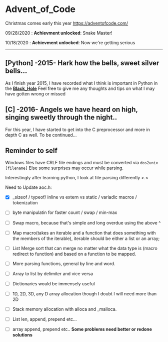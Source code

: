 # Advent_of_Code
Christmas comes early this year
https://adventofcode.com/

09/28/2020 : **Achievment unlocked**: Snake Master!

10/18/2020 : **Achievment unlocked**: Now we're getting serious

---

## [Python] -2015- Hark how the bells, sweet silver bells...

As I finish year 2015, I have recorded what I think is important in Python in the **[Black_Hole][0]**
Feel free to give me any thoughts and tips on what I may have gotten wrong or missed

## [C] -2016- Angels we have heard on high, singing sweetly through the night..

For this year, I have started to get into the C preprocessor and more in depth C as well. To be continued...

## Reminder to self

Windows files have CRLF file endings and must be converted via `dos2unix [filename]`
Else some surprises may occur while parsing.

Interestingly after learning python, I look at file parsing differently >.<

Need to Update aoc.h:

 - [x] _sizeof / typeof/ inline vs extern vs static / variadic macros / tokenization
 - [ ] byte manipulatin for  faster count / swap / min-max
 - [ ] Swap macro, because that's simple and long overdue using the above ^
 - [ ] Map macro(takes an iterable and a function that does something with the members of the iterable), iterable should be either a list or an array;
 - [ ] List Merge sort that can merge no matter what the data type is (macro redirect to function) and based on a function to be mapped.
 - [ ] More parsing functions, general by line and word.
 - [ ] Array to list by delimiter and vice versa
 - [ ] Dictionaries would be immensely useful
 - [ ] 1D, 2D, 3D, any D array allocation though I doubt I will need more than 2D
 - [ ] Stack memory allocation with alloca and _malloca.
 - [ ] List len, append, prepend etc...
 - [ ] array append, prepend etc..
**Some problems need better or redone solutions**


[0]:https://github.com/FlavorlessQuark/Black_Hole/tree/master/Quarks
